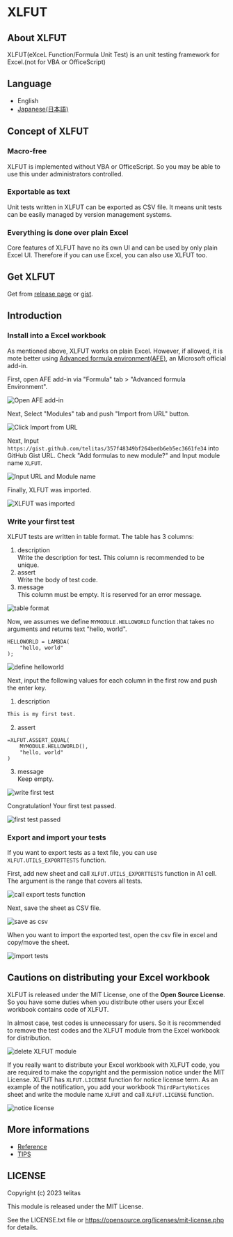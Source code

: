 # XLFUT

## About XLFUT

XLFUT(eXceL Function/Formula Unit Test) is an unit testing framework for Excel.(not for VBA or OfficeScript)

## Language

- English
- [Japanese(日本語)](./doc/ja/README.md)

## Concept of XLFUT

### Macro-free

XLFUT is implemented without VBA or OfficeScript. So you may be able to use this under administrators controlled.

### Exportable as text

Unit tests written in XLFUT can be exported as CSV file.
It means unit tests can be easily managed by version management systems.

### Everything is done over plain Excel

Core features of XLFUT have no its own UI and can be used by only plain Excel UI.
Therefore if you can use Excel, you can also use XLFUT too.

## Get XLFUT

Get from [release page](https://github.com/telitas/XLFUT/releases) or [gist](https://gist.github.com/telitas/357f48349bf264bedb6eb5ec3661fe34).

## Introduction

### Install into a Excel workbook

As mentioned above, XLFUT works on plain Excel. However, if allowed, it is mote better using [Advanced formula environment(AFE)](https://www.microsoft.com/garage/profiles/advanced-formula-environment-a-microsoft-garage-project/), an Microsoft official add-in.

First, open AFE add-in via "Formula" tab > "Advanced formula Environment".

![Open AFE add-in](./doc/img/README/install_into_a_workbook/open_AFE.png)

Next, Select "Modules" tab and push "Import from URL" button.

![Click Import from URL](./doc/img/README/install_into_a_workbook/open_import.png)

Next, Input `https://gist.github.com/telitas/357f48349bf264bedb6eb5ec3661fe34` into GitHub Gist URL. Check "Add formulas to new module?" and Input module name `XLFUT`.

![Input URL and Module name](./doc/img/README/install_into_a_workbook/import_from_gist.png)

Finally, XLFUT was imported.

![XLFUT was imported](./doc/img/README/install_into_a_workbook/XLFUT_imported.png)

### Write your first test

XLFUT tests are written in table format. The table has 3 columns:

1. description  
    Write the description for test. This column is recommended to be unique.
2. assert  
    Write the body of test code.
3. message  
    This column must be empty. It is reserved for an error message.

![table format](./doc/img/README/write_your_first_test/table_format.png)

Now, we assumes we define  `MYMODULE.HELLOWORLD` function that takes no arguments and returns text "hello, world".

```excel
HELLOWORLD = LAMBDA(
    "hello, world"
);
```

![define helloworld](./doc/img/README/write_your_first_test/define_helloworld.png)

Next, input the following values for each column in the first row and push the enter key.

1. description

```txt
This is my first test.
```

2. assert

```excel
=XLFUT.ASSERT_EQUAL(
    MYMODULE.HELLOWORLD(),
    "hello, world"
)
```

3. message  
    Keep empty.

![write first test](./doc/img/README/write_your_first_test/write_first_test.png)

Congratulation! Your first test passed.

![first test passed](./doc/img/README/write_your_first_test/first_test_passed.png)

### Export and import your tests

If you want to export tests as a text file, you can use `XLFUT.UTILS_EXPORTTESTS` function.

First, add new sheet and call `XLFUT.UTILS_EXPORTTESTS` function in A1 cell.
The argument is the range that covers all tests.

![call export tests function](./doc/img/README/export_and_import_your_tests/call_export_tests_function.png)

Next, save the sheet as CSV file.

![save as csv](./doc/img/README/export_and_import_your_tests/export_as_csv.png)

When you want to import the exported test, open the csv file in excel and copy/move the sheet.

![import tests](./doc/img/README/export_and_import_your_tests/import_tests.png)

## Cautions on distributing your Excel workbook

XLFUT is released under the MIT License, one of the **Open Source License**. So you have some duties when you distribute other users your Excel workbook contains code of XLFUT.

In almost case, test codes is unnecessary for users. So it is recommended to remove the test codes and the XLFUT module from the Excel workbook for distribution.

![delete XLFUT module](./doc/img/README/distribute_your_workbook/delete_XLFUT_module.png)

If you really want to distribute your Excel workbook with XLFUT code, you are required to make the copyright and the permission notice under the MIT License. XLFUT has `XLFUT.LICENSE` function for notice license term. As an example of the notification, you add your workbook `ThirdPartyNotices` sheet and write the module name `XLFUT` and call `XLFUT.LICENSE` function.

![notice license](./doc/img/README/distribute_your_workbook/notice_license.png)

## More informations

- [Reference](./doc/reference.md)
- [TIPS](./doc/TIPS.md)

## LICENSE

Copyright (c) 2023 telitas

This module is released under the MIT License.

See the LICENSE.txt file or <https://opensource.org/licenses/mit-license.php> for details.
